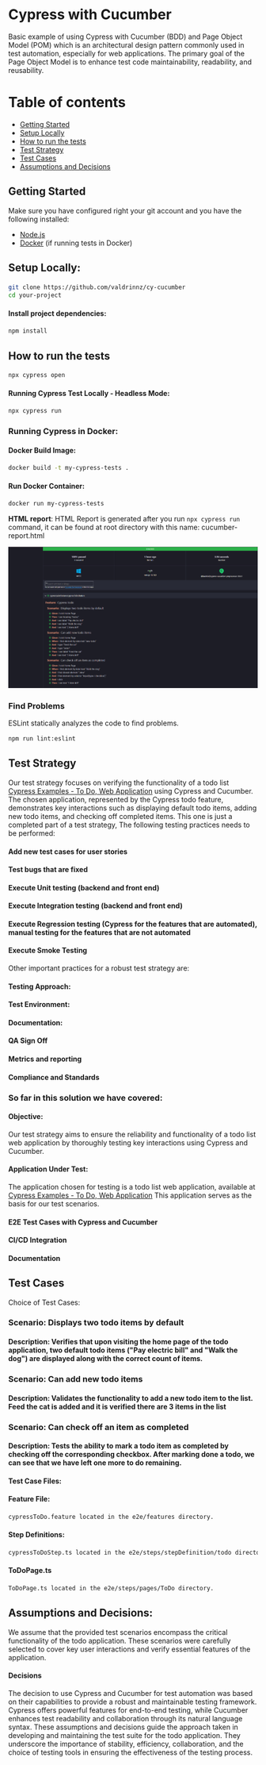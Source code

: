 # Cypress with Cucumber
Basic example of using Cypress with Cucumber (BDD) and Page Object Model (POM) which is an architectural design pattern commonly used in test automation, especially for web applications. The primary goal of the Page Object Model is to enhance test code maintainability, readability, and reusability. 

# Table of contents

* [Getting Started](#get-started)
* [Setup Locally](#setup-locally)
* [How to run the tests](#how-to-run-the-tests)
* [Test Strategy](#test-strategy)
* [Test Cases](#test-cases)
* [Assumptions and Decisions](assumptions-and-decisions)

## Getting Started
Make sure you have configured right your git account and you have the following installed:

- [Node.js](https://nodejs.org/)
- [Docker](https://www.docker.com/) (if running tests in Docker)


## Setup Locally:
 ```bash
 git clone https://github.com/valdrinnz/cy-cucumber
 cd your-project
 ```
#### Install project dependencies:
 ```bash
 npm install
 ```
## How to run the tests
 ```bash
 npx cypress open
 ```
#### Running Cypress Test Locally - Headless Mode:
 ```bash
 npx cypress run
 ```

### Running Cypress in Docker:

#### Docker Build Image:
 ```bash
 docker build -t my-cypress-tests .
 ```
 #### Run Docker Container:
 ```bash
 docker run my-cypress-tests
 ```

**HTML report**:
HTML Report is generated after you  run `npx cypress run` command, it can be found at root directory with this name: cucumber-report.html

![Output](./report/images/report_html.png "Report")
### Find Problems

ESLint statically analyzes the code to find problems.

```bash
npm run lint:eslint
```

## Test Strategy

Our test strategy focuses on verifying the functionality of a todo list [Cypress Examples - To Do, Web Application](https://example.cypress.io/todo) using Cypress and Cucumber. The chosen application, represented by the Cypress todo feature, demonstrates key interactions such as displaying default todo items, adding new todo items, and checking off completed items. This one is just a completed part of a test strategy, The following testing practices needs to be performed: 
#### Add new test cases for user stories
#### Test bugs that are fixed
#### Execute Unit testing (backend and front end)
#### Execute Integration testing (backend and front end)
#### Execute Regression testing (Cypress for the features that are automated), manual testing for the features that are not automated
#### Execute Smoke Testing 

Other important practices for a robust test strategy are: 
#### Testing Approach:
#### Test Environment:
#### Documentation:
#### QA Sign Off
#### Metrics and reporting 
#### Compliance and Standards

### So far in this solution we have covered:
#### Objective:
Our test strategy aims to ensure the reliability and functionality of a todo list web application by thoroughly testing key interactions using Cypress and Cucumber.
#### Application Under Test:
The application chosen for testing is a todo list web application, available at [Cypress Examples - To Do, Web Application](https://example.cypress.io/todo) This application serves as the basis for our test scenarios.
#### E2E Test Cases with Cypress and Cucumber
#### CI/CD Integration
#### Documentation
 

## Test Cases
Choice of Test Cases:

### Scenario: Displays two todo items by default
#### Description: Verifies that upon visiting the home page of the todo application, two default todo items ("Pay electric bill" and "Walk the dog") are displayed along with the correct count of items.


### Scenario: Can add new todo items
#### Description: Validates the functionality to add a new todo item to the list. Feed the cat is added and it is verified there are 3 items in the list


### Scenario: Can check off an item as completed
#### Description: Tests the ability to mark a todo item as completed by checking off the corresponding checkbox. After marking done a todo, we can see that we have left one more to do remaining.

#### Test Case Files:
#### Feature File: 
 ```bash
cypressToDo.feature located in the e2e/features directory.
 ```
 #### Step Definitions:
 ```bash
cypressToDoStep.ts located in the e2e/steps/stepDefinition/todo directory.
 ```

 #### ToDoPage.ts
 ```bash
ToDoPage.ts located in the e2e/steps/pages/ToDo directory.
 ```
## Assumptions and Decisions:
We assume that the provided test scenarios encompass the critical functionality of the todo application. These scenarios were carefully selected to cover key user interactions and verify essential features of the application.

#### Decisions
The decision to use Cypress and Cucumber for test automation was based on their capabilities to provide a robust and maintainable testing framework. Cypress offers powerful features for end-to-end testing, while Cucumber enhances test readability and collaboration through its natural language syntax.
These assumptions and decisions guide the approach taken in developing and maintaining the test suite for the todo application. They underscore the importance of stability, efficiency, collaboration, and the choice of testing tools in ensuring the effectiveness of the testing process.